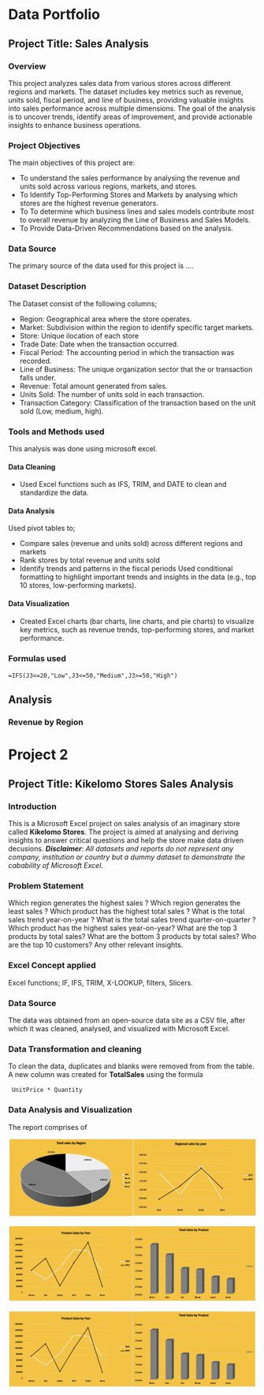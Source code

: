 # Data Portfolio
## Project Title: Sales Analysis

### Overview
This project analyzes sales data from various stores across different regions and markets. The dataset includes key metrics such as revenue, units sold, fiscal period, and line of business, providing valuable insights into sales performance across multiple dimensions. The goal of the analysis is to uncover trends, identify areas of improvement, and provide actionable insights to enhance business operations.

### Project Objectives
The main objectives of this project are:  
- To understand the sales performance by analysing the revenue and units sold across various regions, markets, and stores.
- To Identify Top-Performing Stores and Markets by analysing which stores are the highest revenue generators.
- To To determine which business lines and sales models contribute most to overall revenue by analyzing the Line of Business and Sales Models.
- To Provide Data-Driven Recommendations based on the analysis.

### Data Source
The primary source of the data used for this project is ....

### Dataset Description
The Dataset consist of the following columns; 
- Region: Geographical area where the store operates.
- Market: Subdivision within the region to identify specific target markets.
- Store: Unique ilocation of each store
- Trade Date: Date when the transaction occurred.
- Fiscal Period: The accounting period in which the transaction was recorded.
- Line of Business: The unique organization sector that the or transaction falls under.
- Revenue: Total amount generated from sales.
- Units Sold: The number of units sold in each transaction.
- Transaction Category: Classification of the transaction based on the unit sold (Low, medium, high).

### Tools and Methods used
This analysis was done using microsoft excel.

#### Data Cleaning
- Used Excel functions such as IFS, TRIM, and DATE to clean and standardize the data.

#### Data Analysis
Used pivot tables to;
- Compare sales (revenue and units sold) across different regions and markets
- Rank stores by total revenue and units sold
- Identify trends and patterns in the fiscal periods
Used conditional formatting to highlight important trends and insights in the data (e.g., top 10 stores, low-performing markets).


#### Data Visualization
- Created Excel charts (bar charts, line charts, and pie charts) to visualize key metrics, such as revenue trends, top-performing stores, and market performance.


### Formulas used
``` excel
=IFS(J3<=20,"Low",J3<=50,"Medium",J3>=50,"High")
```
## Analysis
### Revenue by Region






# Project 2
## Project Title: Kikelomo Stores Sales Analysis 

### Introduction
This is a Microsoft Excel project on sales analysis of an imaginary store called **Kikelomo Stores**. 
The project is aimed at analysing and deriving insights to answer critical questions and help the store make data driven decusions.
**_Disclaimer_**: _All datasets and reports do not represent any company, institution or country but a dummy dataset to demonstrate the cabability of Microsoft  Excel._

### Problem Statement
Which region generates the highest sales ?
Which region generates the least sales ?
Which product has the highest total sales ?
What is the total sales trend year-on-year ?
What is the total sales trend quarter-on-quarter ?
Which product has the highest sales  year-on-year?
What are the top 3 products by total sales? 
What are the bottom 3 products by total sales?
Who are the top 10 customers?
Any other relevant insights.

### Excel Concept applied
Excel functions; IF, IFS, TRIM, X-LOOKUP, filters, Slicers.

### Data Source
The data was obtained from an open-source data site as a CSV file, after which it was cleaned, analysed, and visualized with Microsoft Excel.

### Data Transformation and cleaning
To clean the data, duplicates and blanks were removed from from the table.
 A new column was created for  **TotalSales** using the formula 
``` excel
 UnitPrice * Quantity
```
### Data Analysis and Visualization
The report comprises of 



![](11C282BA-CB08-4CE5-89FB-763170866BBC_1_201_a.jpeg)


![](3120E8E9-A1E9-4025-9DDF-8722EDEDA3A4_1_201_a.jpeg)


![](3120E8E9-A1E9-4025-9DDF-8722EDEDA3A4_1_201_a.jpeg)








